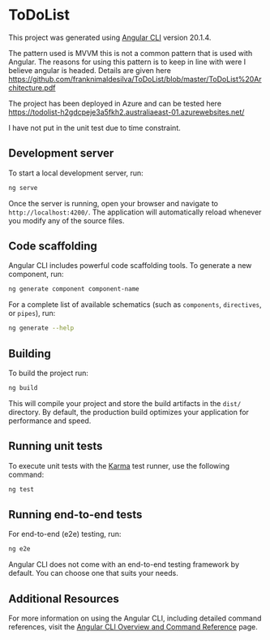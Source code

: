 # ToDoList

This project was generated using [Angular CLI](https://github.com/angular/angular-cli) version 20.1.4.

The pattern used is MVVM this is not a common pattern that is used with Angular. The reasons for using this pattern is to keep in line with were I believe angular is headed. Details are given here
https://github.com/franknimaldesilva/ToDoList/blob/master/ToDoList%20Architecture.pdf

The project has been deployed in Azure and can be tested here https://todolist-h2gdcpeje3a5fkh2.australiaeast-01.azurewebsites.net/

I have not put in the unit test due to time constraint.  

## Development server

To start a local development server, run:

```bash
ng serve
```

Once the server is running, open your browser and navigate to `http://localhost:4200/`. The application will automatically reload whenever you modify any of the source files.

## Code scaffolding

Angular CLI includes powerful code scaffolding tools. To generate a new component, run:

```bash
ng generate component component-name
```

For a complete list of available schematics (such as `components`, `directives`, or `pipes`), run:

```bash
ng generate --help
```

## Building

To build the project run:

```bash
ng build
```

This will compile your project and store the build artifacts in the `dist/` directory. By default, the production build optimizes your application for performance and speed.

## Running unit tests

To execute unit tests with the [Karma](https://karma-runner.github.io) test runner, use the following command:

```bash
ng test
```

## Running end-to-end tests

For end-to-end (e2e) testing, run:

```bash
ng e2e
```

Angular CLI does not come with an end-to-end testing framework by default. You can choose one that suits your needs.

## Additional Resources

For more information on using the Angular CLI, including detailed command references, visit the [Angular CLI Overview and Command Reference](https://angular.dev/tools/cli) page.
